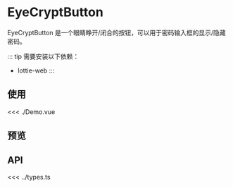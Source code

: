 <script setup lang="ts">
import Demo from './Demo.vue'
</script>


# EyeCryptButton

EyeCryptButton 是一个眼睛睁开/闭合的按钮，可以用于密码输入框的显示/隐藏密码。

::: tip
需要安装以下依赖：

+ lottie-web
:::

## 使用

<<< ./Demo.vue

## 预览

<ClientOnly>
  <Demo />
</ClientOnly>

## API

<<< ../types.ts
